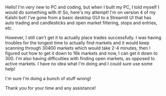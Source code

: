 Hello!
I'm very new to PC and coding, but when I built my PC, I told myself I would do something with it!
So, here's my attempt! I'm on version 4 of my Kalshi bot! I've gone from a basic desktop GUI to a Streamlit UI that has auto trading and candlesticks and open market filtering, stops and entries, etc.
 
However, I still can't get it to actually place trades successfully. I was having troubles for the longest time to actually find markets and it would keep scanning through 30400 markets which would take 2-4 minutes, then I figured out how to get it down to 16k markets and now, I can get it down to 300.
I'm also having difficulties with finding open markets, as opposed to active markets. I have no idea what I'm doing and I could sure use some help!
 
I'm sure I'm doing a bunch of stuff wrong!
 
Thank you for your time and any assistance!
